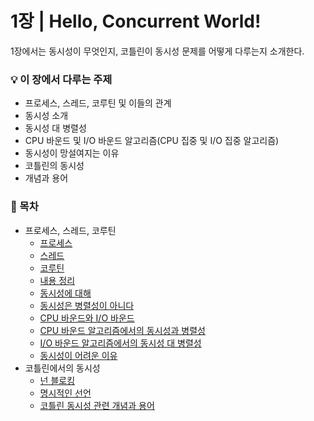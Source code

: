 # 1장 | Hello, Concurrent World!
1장에서는 동시성이 무엇인지, 코틀린이 동시성 문제를 어떻게 다루는지 소개한다.

### 💡 이 장에서 다루는 주제
- 프로세스, 스레드, 코루틴 및 이들의 관계
- 동시성 소개
- 동시성 대 병렬성
- CPU 바운드 및 I/O 바운드 알고리즘(CPU 집중 및 I/O 집중 알고리즘)
- 동시성이 망설여지는 이유
- 코틀린의 동시성
- 개념과 용어

### 📝 목차
- 프로세스, 스레드, 코루틴
  - [프로세스](https://github.com/jionchu/Read-Dev-Book/tree/main/코틀린%20동시성%20프로그래밍/1장%20%7C%20Hello%2C%20Concurrent%20World!/프로세스%2C%20스레드%2C%20코루틴.md#1-프로세스)
  - [스레드](https://github.com/jionchu/Read-Dev-Book/tree/main/코틀린%20동시성%20프로그래밍/1장%20%7C%20Hello%2C%20Concurrent%20World!/프로세스%2C%20스레드%2C%20코루틴.md#2-스레드)
  - [코루틴](https://github.com/jionchu/Read-Dev-Book/tree/main/코틀린%20동시성%20프로그래밍/1장%20%7C%20Hello%2C%20Concurrent%20World!/프로세스%2C%20스레드%2C%20코루틴.md#3-코루틴)
  - [내용 정리](https://github.com/jionchu/Read-Dev-Book/tree/main/코틀린%20동시성%20프로그래밍/1장%20%7C%20Hello%2C%20Concurrent%20World!/프로세스%2C%20스레드%2C%20코루틴.md#white_check_mark-내용-정리)
  - [동시성에 대해](https://github.com/jionchu/Read-Dev-Book/tree/main/코틀린%20동시성%20프로그래밍/1장%20%7C%20Hello%2C%20Concurrent%20World!/동시성.md#1-동시성에-대해)
  - [동시성은 병렬성이 아니다](https://github.com/jionchu/Read-Dev-Book/tree/main/코틀린%20동시성%20프로그래밍/1장%20%7C%20Hello%2C%20Concurrent%20World!/동시성.md#2-동시성은-병렬성이-아니다)
  - [CPU 바운드와 I/O 바운드](https://github.com/jionchu/Read-Dev-Book/tree/main/코틀린%20동시성%20프로그래밍/1장%20%7C%20Hello%2C%20Concurrent%20World!/CPU%20바운드와%20IO%20바운드.md#1-cpu-바운드와-io-바운드)
  - [CPU 바운드 알고리즘에서의 동시성과 병렬성](https://github.com/jionchu/Read-Dev-Book/tree/main/코틀린%20동시성%20프로그래밍/1장%20%7C%20Hello%2C%20Concurrent%20World!/CPU%20바운드와%20IO%20바운드.md#2-cpu-바운드-알고리즘에서의-동시성과-병렬성)
  - [I/O 바운드 알고리즘에서의 동시성 대 병렬성](https://github.com/jionchu/Read-Dev-Book/tree/main/코틀린%20동시성%20프로그래밍/1장%20%7C%20Hello%2C%20Concurrent%20World!/CPU%20바운드와%20IO%20바운드.md#3-io-바운드-알고리즘에서의-동시성과-병렬성)
  - [동시성이 어려운 이유](https://github.com/jionchu/Read-Dev-Book/tree/main/코틀린%20동시성%20프로그래밍/1장%20%7C%20Hello%2C%20Concurrent%20World!/동시성이%20어려운%20이유.md)
- 코틀린에서의 동시성
  - [넌 블로킹](https://github.com/jionchu/Read-Dev-Book/tree/main/코틀린%20동시성%20프로그래밍/1장%20%7C%20Hello%2C%20Concurrent%20World!/코틀린에서의%20동시성.md#-넌-블로킹)
  - [명시적인 선언](https://github.com/jionchu/Read-Dev-Book/tree/main/코틀린%20동시성%20프로그래밍/1장%20%7C%20Hello%2C%20Concurrent%20World!/코틀린에서의%20동시성.md#%EF%B8%8F-명시적인-선언)
  - [코틀린 동시성 관련 개념과 용어](https://github.com/jionchu/Read-Dev-Book/tree/main/코틀린%20동시성%20프로그래밍/1장%20%7C%20Hello%2C%20Concurrent%20World!/코틀린에서의%20동시성.md#-코틀린-동시성-관련-개념과-용어)